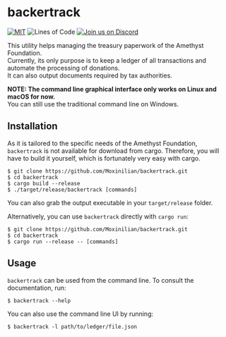 # backertrack

[![MIT][s1]][l1] ![Lines of Code][s3] [![Join us on Discord][s2]][l2]

[l1]: LICENSE
[s1]: https://img.shields.io/badge/license-MIT-blue.svg
[s2]: https://img.shields.io/discord/425678876929163284.svg?logo=discord
[l2]: https://discord.gg/GnP5Whs
[s3]: https://tokei.rs/b1/github/Moxinilian/backertrack?category=code

This utility helps managing the treasury paperwork of the Amethyst Foundation.  
Currently, its only purpose is to keep a ledger of all transactions and automate the processing of donations.  
It can also output documents required by tax authorities.

**NOTE: The command line graphical interface only works on Linux and macOS for now.**  
You can still use the traditional command line on Windows.

## Installation

As it is tailored to the specific needs of the Amethyst Foundation, `backertrack` is not available for download from cargo.
Therefore, you will have to build it yourself, which is fortunately very easy with cargo.

```
$ git clone https://github.com/Moxinilian/backertrack.git
$ cd backertrack
$ cargo build --release
$ ./target/release/backertrack [commands]
```

You can also grab the output executable in your `target/release` folder.

Alternatively, you can use `backertrack` directly with `cargo run`:

```
$ git clone https://github.com/Moxinilian/backertrack.git
$ cd backertrack
$ cargo run --release -- [commands]
```

## Usage

`backertrack` can be used from the command line.
To consult the documentation, run:

```
$ backertrack --help
```

You can also use the command line UI by running:

```
$ backertrack -l path/to/ledger/file.json
```
